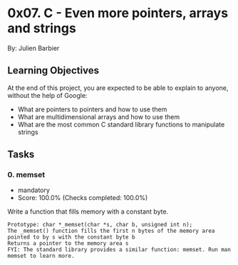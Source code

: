 # 0x07. C - Even more pointers, arrays and strings
By: Julien Barbier

## Learning Objectives
At the end of this project, you are expected to be able to explain to anyone, without the help of Google:

- What are pointers to pointers and how to use them
- What are multidimensional arrays and how to use them
- What are the most common C standard library functions to manipulate strings

## Tasks
### 0. memset
- mandatory
- Score: 100.0% (Checks completed: 100.0%)

Write a function that fills memory with a constant byte.

	Prototype: char *_memset(char *s, char b, unsigned int n);
	The _memset() function fills the first n bytes of the memory area pointed to by s with the constant byte b
	Returns a pointer to the memory area s
	FYI: The standard library provides a similar function: memset. Run man memset to learn more.
